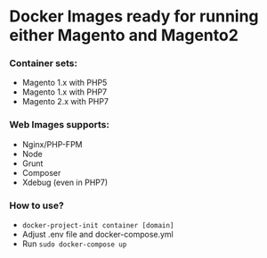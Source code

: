 # Docker Images ready for running either Magento and Magento2 #

### Container sets:
 - Magento 1.x with PHP5
 - Magento 1.x with PHP7
 - Magento 2.x with PHP7

### Web Images supports:
 - Nginx/PHP-FPM
 - Node
 - Grunt
 - Composer
 - Xdebug (even in PHP7)

### How to use?
 - `docker-project-init container [domain]` 
 - Adjust .env file and docker-compose.yml
 - Run `sudo docker-compose up`
